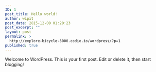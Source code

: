 ```yaml
---
ID: 1
post_title: Hello world!
author: wipit
post_date: 2015-12-08 01:28:23
post_excerpt: ""
layout: post
permalink: >
  http://explore-bicycle-3000.codio.io/wordpress/?p=1
published: true
---
```

Welcome to WordPress. This is your first post. Edit or delete it, then start blogging!
